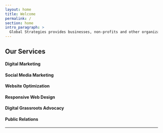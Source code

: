 ```yaml
---
layout: home
title: Welcome
permalink: /
section: home
intro_paragraph: >
  Global Strategies provides businesses, non-profits and other organizations the public relation and digital marketing services it takes to win. 
---
```

## Our Services

#### Digital Marketing

#### Social Media Marketing

#### Website Optimization

#### Responsive Web Design

#### Digital Grassroots Advocacy

#### Public Relations
---

